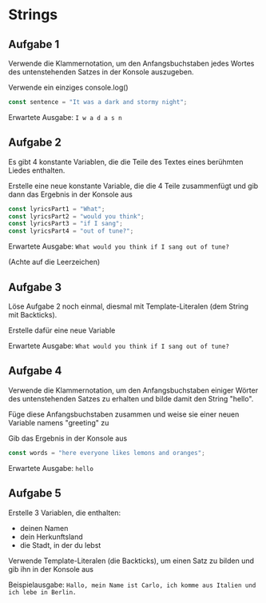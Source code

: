# Strings

## Aufgabe 1

Verwende die Klammernotation, um den Anfangsbuchstaben jedes Wortes des untenstehenden Satzes in der Konsole auszugeben.

Verwende ein einziges console.log()

```js
const sentence = "It was a dark and stormy night";
```

Erwartete Ausgabe: `I w a d a s n`



## Aufgabe 2

Es gibt 4 konstante Variablen, die die Teile des Textes eines berühmten Liedes enthalten.

Erstelle eine neue konstante Variable, die die 4 Teile zusammenfügt und gib dann das Ergebnis in der Konsole aus

```js
const lyricsPart1 = "What";   
const lyricsPart2 = "would you think";
const lyricsPart3 = "if I sang";
const lyricsPart4 = "out of tune?";
```

Erwartete Ausgabe: `What would you think if I sang out of tune?`

(Achte auf die Leerzeichen)


## Aufgabe 3

Löse Aufgabe 2 noch einmal, diesmal mit Template-Literalen (dem String mit Backticks).

Erstelle dafür eine neue Variable

Erwartete Ausgabe: `What would you think if I sang out of tune?`


## Aufgabe 4

Verwende die Klammernotation, um den Anfangsbuchstaben einiger Wörter des untenstehenden Satzes zu erhalten und bilde damit den String "hello".

Füge diese Anfangsbuchstaben zusammen und weise sie einer neuen Variable namens "greeting" zu 

Gib das Ergebnis in der Konsole aus

```js
const words = "here everyone likes lemons and oranges";
```

Erwartete Ausgabe: `hello`

## Aufgabe 5

Erstelle 3 Variablen, die enthalten:
- deinen Namen
- dein Herkunftsland
- die Stadt, in der du lebst

Verwende Template-Literalen (die Backticks), um einen Satz zu bilden und gib ihn in der Konsole aus

Beispielausgabe: `Hallo, mein Name ist Carlo, ich komme aus Italien und ich lebe in Berlin.`